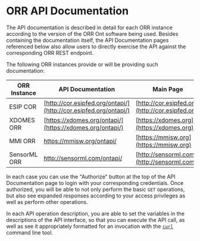 # ORR API Documentation
  
The API documentation is described in detail for each ORR instance according to 
the version of the ORR Ont software being used.
Besides containing the documentation itself, the API Documentation pages referenced below 
also allow users to directly exercise the API against the corresponding ORR REST endpoint.

The following ORR instances provide or will be providing such documentation:

|ORR Instance| API Documentation | Main Page |
|-|-|-|
| ESIP COR      | [http://cor.esipfed.org/ontapi/](http://cor.esipfed.org/ontapi/) | [http://cor.esipfed.org](http://cor.esipfed.org) | 
| XDOMES ORR    | [https://xdomes.org/ontapi/](https://xdomes.org/ontapi/) | [https://xdomes.org](https://xdomes.org) | 
| MMI ORR       | https://mmisw.org/ontapi/ | [https://mmisw.org](https://mmisw.org) | 
| SensorML ORR  | http://sensorml.com/ontapi/ | [http://sensorml.com](http://sensorml.com) | 

In each case you can use the "Authorize" button at the top of the API Documentation page to login with your 
corresponding credentials. 
Once authorized, you will be able to not only perform the basic `GET` operations,
but also see expanded responses according to your access privileges
as well as perform other operations.

In each API operation description, you are able to set the variables in the descriptions of the API interface, 
so that you can execute the API call, as well as see it appropriately formatted for an invocation with 
the [`curl`](https://curl.haxx.se/) command line tool.
